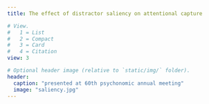 ```yaml
---
title: The effect of distractor saliency on attentional capture

# View.
#   1 = List
#   2 = Compact
#   3 = Card
#   4 = Citation
view: 3

# Optional header image (relative to `static/img/` folder).
header:
  caption: "presented at 60th psychonomic annual meeting"
  image: "saliency.jpg"
---
```


